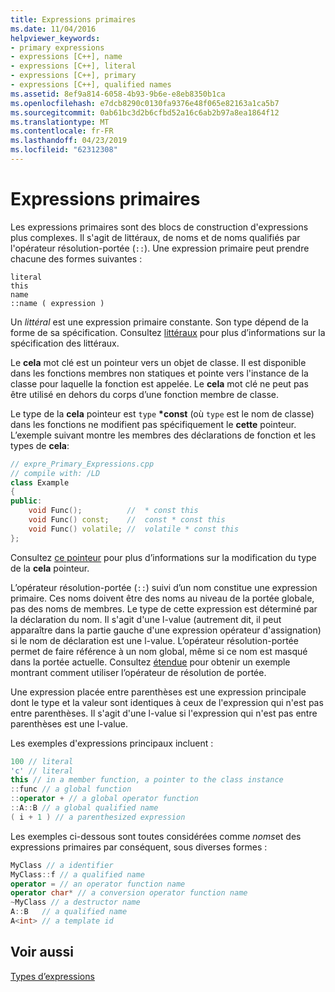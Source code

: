 ```yaml
---
title: Expressions primaires
ms.date: 11/04/2016
helpviewer_keywords:
- primary expressions
- expressions [C++], name
- expressions [C++], literal
- expressions [C++], primary
- expressions [C++], qualified names
ms.assetid: 8ef9a814-6058-4b93-9b6e-e8eb8350b1ca
ms.openlocfilehash: e7dcb8290c0130fa9376e48f065e82163a1ca5b7
ms.sourcegitcommit: 0ab61bc3d2b6cfbd52a16c6ab2b97a8ea1864f12
ms.translationtype: MT
ms.contentlocale: fr-FR
ms.lasthandoff: 04/23/2019
ms.locfileid: "62312308"
---
```

# <a name="primary-expressions"></a>Expressions primaires

Les expressions primaires sont des blocs de construction d'expressions plus complexes. Il s'agit de littéraux, de noms et de noms qualifiés par l'opérateur résolution-portée (`::`).  Une expression primaire peut prendre chacune des formes suivantes :

```
literal
this
name
::name ( expression )
```

Un *littéral* est une expression primaire constante. Son type dépend de la forme de sa spécification. Consultez [littéraux](../cpp/numeric-boolean-and-pointer-literals-cpp.md) pour plus d’informations sur la spécification des littéraux.

Le **cela** mot clé est un pointeur vers un objet de classe. Il est disponible dans les fonctions membres non statiques et pointe vers l'instance de la classe pour laquelle la fonction est appelée. Le **cela** mot clé ne peut pas être utilisé en dehors du corps d’une fonction membre de classe.

Le type de la **cela** pointeur est `type`  **\*const** (où `type` est le nom de classe) dans les fonctions ne modifient pas spécifiquement le **cette** pointeur. L’exemple suivant montre les membres des déclarations de fonction et les types de **cela**:

```cpp
// expre_Primary_Expressions.cpp
// compile with: /LD
class Example
{
public:
    void Func();          //  * const this
    void Func() const;    //  const * const this
    void Func() volatile; //  volatile * const this
};
```

Consultez [ce pointeur](this-pointer.md) pour plus d’informations sur la modification du type de la **cela** pointeur.

L’opérateur résolution-portée (`::`) suivi d’un nom constitue une expression primaire.  Ces noms doivent être des noms au niveau de la portée globale, pas des noms de membres.  Le type de cette expression est déterminé par la déclaration du nom. Il s'agit d'une l-value (autrement dit, il peut apparaître dans la partie gauche d'une expression opérateur d'assignation) si le nom de déclaration est une l-value. L’opérateur résolution-portée permet de faire référence à un nom global, même si ce nom est masqué dans la portée actuelle. Consultez [étendue](../cpp/scope-visual-cpp.md) pour obtenir un exemple montrant comment utiliser l’opérateur de résolution de portée.

Une expression placée entre parenthèses est une expression principale dont le type et la valeur sont identiques à ceux de l'expression qui n'est pas entre parenthèses. Il s'agit d'une l-value si l'expression qui n'est pas entre parenthèses est une l-value.

Les exemples d'expressions principaux incluent :

```cpp
100 // literal
'c' // literal
this // in a member function, a pointer to the class instance
::func // a global function
::operator + // a global operator function
::A::B // a global qualified name
( i + 1 ) // a parenthesized expression
```

Les exemples ci-dessous sont toutes considérées comme *noms*et des expressions primaires par conséquent, sous diverses formes :

```cpp
MyClass // a identifier
MyClass::f // a qualified name
operator = // an operator function name
operator char* // a conversion operator function name
~MyClass // a destructor name
A::B   // a qualified name
A<int> // a template id
```

## <a name="see-also"></a>Voir aussi

[Types d’expressions](../cpp/types-of-expressions.md)